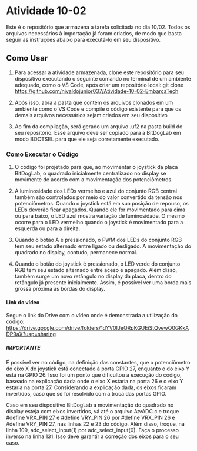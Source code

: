 # Atividade 10-02

Este é o repositório que armazena a tarefa solicitada no dia 10/02. Todos os arquivos necessários à importação já foram criados, de modo que basta seguir as instruções abaixo para executá-lo em seu dispositivo.

## Como Usar

1. Para acessar a atividade armazenada, clone este repositório para seu dispositivo executando o seguinte comando no terminal de um ambiente adequado, como o VS Code, após criar um repositório local: 
git clone https://github.com/nivaldojunior037/Atividade-10-02-EmbarcaTech

2. Após isso, abra a pasta que contém os arquivos clonados em um ambiente como o VS Code e compile o código existente para que os demais arquivos necessários sejam criados em seu dispositivo

3. Ao fim da compilação, será gerado um arquivo .uf2 na pasta build do seu repositório. Esse arquivo deve ser copiado para a BitDogLab em modo BOOTSEL para que ele seja corretamente executado. 

### Como Executar o Código

1. O código foi projetado para que, ao movimentar o joystick da placa BitDogLab, o quadrado inicialmente centralizado no display se movimente de acordo com a movimentação dos potenciômetros. 

2. A luminosidade dos LEDs vermelho e azul do conjunto RGB central também são controlados por meio do valor convertido da tensão nos potenciômetros. Quando o joystick está em sua posição de repouso, os LEDs deverão ficar apagados. Quando ele for movimentado para cima ou para baixo, o LED azul mostra variação de luminosidade. O mesmo ocorre para o LED vermelho quando o joystick é movimentado para a esquerda ou para a direita. 

3. Quando o botão A é pressionado, o PWM dos LEDs do conjunto RGB tem seu estado alternado entre ligado ou desligado. A movimentação do quadrado no display, contudo, permanece normal. 

4. Quando o botão do joystick é pressionado, o LED verde do conjunto RGB tem seu estado alternado entre aceso e apagado. Além disso, também surge um novo retângulo no display da placa, dentro do retângulo já presente inicialmente. Assim, é possível ver uma borda mais grossa próxima às bordas do display. 

#### Link do vídeo

Segue o link do Drive com o vídeo onde é demonstrada a utilização do código: https://drive.google.com/drive/folders/1dYV0IJeQRpKGUEiStQvewQ0GKkADP9aX?usp=sharing

##### IMPORTANTE

É possível ver no código, na definição das constantes, que o potenciômetro do eixo X do joystick está conectado à porta GPIO 27, enquanto o do eixo Y está na GPIO 26. Isso foi um ponto que dificultou a execução do código, baseado na explicação dada onde o eixo X estaria na porta 26 e o eixo Y estaria na porta 27. Considerando a explicação dada, os eixos ficaram invertidos, caso que só foi resolvido com a troca das portas GPIO. 

Caso em seu dispositivo BitDogLab a movimentação do quadrado no display esteja com eixos invertidos, vá até o arquivo AtvADC.c e troque #define VRX_PIN 27  e #define VRY_PIN 26 por #define VRX_PIN 26 e #define VRY_PIN 27, nas linhas 22 e 23 do código. Além disso, troque, na linha 109, adc_select_input(1) por adc_select_input(0). Faça o processo inverso na linha 131. Isso deve garantir a correção dos eixos para o seu caso.